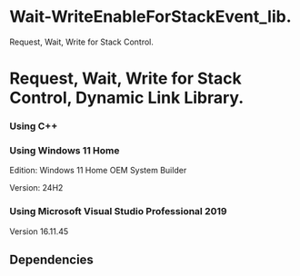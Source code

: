# Wait-WriteEnableForStackEvent_lib.
Request, Wait, Write for Stack Control.

# Request, Wait, Write for Stack Control, Dynamic Link Library.

### Using C++

### Using Windows 11 Home
Edition: Windows 11 Home OEM System Builder

Version: 24H2

### Using Microsoft Visual Studio Professional 2019

Version 16.11.45

## Dependencies
